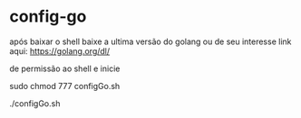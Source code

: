 # config-go
após baixar o shell baixe a ultima versão do golang ou de seu interesse link aqui: https://golang.org/dl/

de permissão ao shell e inicie

sudo chmod 777 configGo.sh 

./configGo.sh
 
